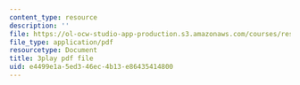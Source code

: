 ```yaml
---
content_type: resource
description: ''
file: https://ol-ocw-studio-app-production.s3.amazonaws.com/courses/res-6-012-introduction-to-probability-spring-2018/e4499e1a5ed346ec4b13e86435414800_UwwqPwp16_0.pdf
file_type: application/pdf
resourcetype: Document
title: 3play pdf file
uid: e4499e1a-5ed3-46ec-4b13-e86435414800
---
```

